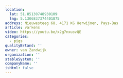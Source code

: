 ```yaml
---
location:
  lat: 51.85130748930109
  lng: 5.1306837374401875
address: Nieuwesteeg 68, 4171 KG Herwijnen, Pays-Bas
article: varkens
video: https://youtu.be/x2g7nxuovQE
categories:
  - pigs
qualityBrtand: ''
owner: van Zandwijk
organization: ''
stableSystem: ''
companyName: ''
isHtml: false
---
```

